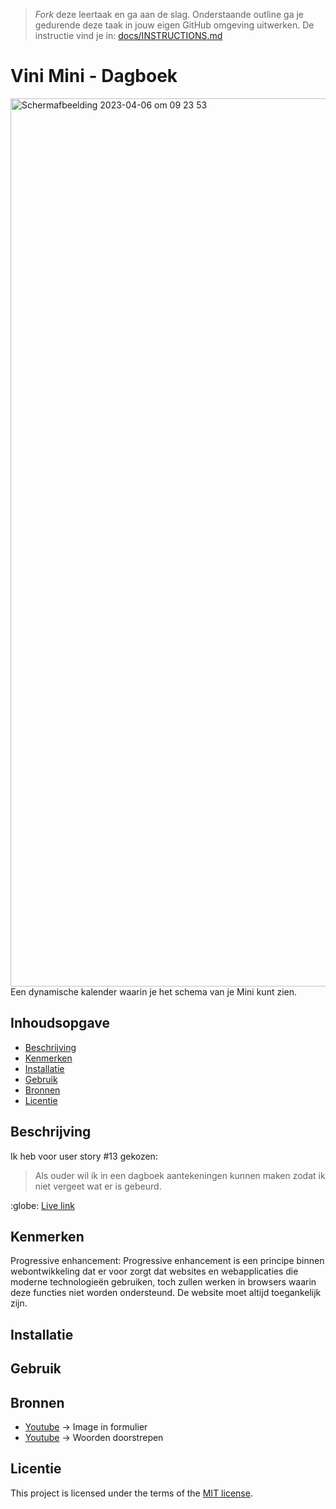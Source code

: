 > _Fork_ deze leertaak en ga aan de slag. Onderstaande outline ga je gedurende deze taak in jouw eigen GitHub omgeving uitwerken. De instructie vind je in: [docs/INSTRUCTIONS.md](docs/INSTRUCTIONS.md)

# Vini Mini - Dagboek
<img width="1421" alt="Scherm­afbeelding 2023-04-06 om 09 23 53" src="https://user-images.githubusercontent.com/112861144/230304629-bd33b0ad-5c9c-45b3-842a-d5d7bcaac375.png">
Een dynamische kalender waarin je het schema van je Mini kunt zien.

## Inhoudsopgave

  * [Beschrijving](#beschrijving)
  * [Kenmerken](#kenmerken)
  * [Installatie](#installatie)
  * [Gebruik](#gebruik)
  * [Bronnen](#bronnen)
  * [Licentie](#licentie)

## Beschrijving
Ik heb voor user story #13 gekozen:
> Als ouder wil ik in een dagboek aantekeningen kunnen maken zodat ik niet vergeet wat er is gebeurd.

:globe: [Live link](https://zany-jade-gopher-robe.cyclic.app/)

## Kenmerken
Progressive enhancement:
Progressive enhancement is een principe binnen webontwikkeling dat er voor zorgt dat websites en webapplicaties die moderne technologieën gebruiken, toch zullen werken in browsers waarin deze functies niet worden ondersteund. De website moet altijd toegankelijk zijn.
<!-- Bij Kenmerken staat welke technieken zijn gebruikt en hoe. Wat is de HTML structuur? Wat zijn de belangrijkste dingen in CSS? Wat is er met Javascript gedaan en hoe? Misschien heb je een framwork of library gebruikt? -->

## Installatie

## Gebruik

## Bronnen
* [Youtube](https://www.youtube.com/watch?v=V48LbYH2UfU&ab_channel=CodingArtist) -> Image in formulier
* [Youtube](https://www.youtube.com/watch?v=8I5UCTlMa34&ab_channel=WebDevTutorials) -> Woorden doorstrepen

## Licentie

This project is licensed under the terms of the [MIT license](./LICENSE).
